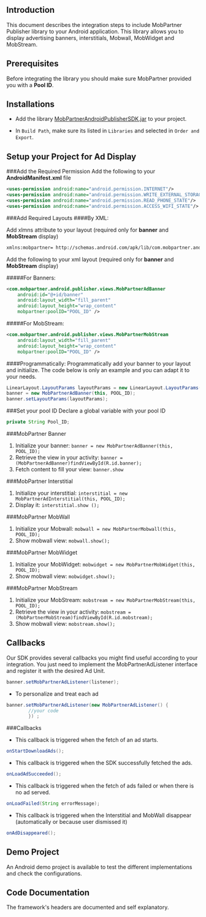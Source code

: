 ## Introduction
This document describes the integration steps to include MobPartner Publisher library to your Android application.
This library allows you to display advertising banners, interstitials, Mobwall, MobWidget and MobStream.

## Prerequisites
Before integrating the library you should make sure MobPartner provided you with a **Pool ID**.

## Installations

- Add the library [MobPartnerAndroidPublisherSDK.jar](https://github.com/MobPartner/AndroidPublisherSDK/raw/master/MobPartnerAndroidPublisherSDK3_0.jar) to your project.

- In `Build Path`, make sure its listed in `Libraries` and selected in `Order and Export`.


## Setup your Project for Ad Display


###Add the Required Permission
Add the following to your **AndroidManifest.xml** file

```xml
<uses-permission android:name="android.permission.INTERNET"/>
<uses-permission android:name="android.permission.WRITE_EXTERNAL_STORAGE"/>
<uses-permission android:name="android.permission.READ_PHONE_STATE"/>
<uses-permission android:name="android.permission.ACCESS_WIFI_STATE"/>
```

###Add Required Layouts
####By XML:

Add xlmns attribute to your layout (required only for **banner** and **MobStream** display)
```xml
xmlns:mobpartner= http://schemas.android.com/apk/lib/com.mobpartner.android.publisher
```

Add the following to your xml layout (required only for **banner** and **MobStream** display)

#####For Banners:
```xml
<com.mobpartner.android.publisher.views.MobPartnerAdBanner
    android:id="@+id/banner"
    android:layout_width="fill_parent"
    android:layout_height="wrap_content"
    mobpartner:poolID="POOL_ID" />
```

#####For MobStream:
```xml
<com.mobpartner.android.publisher.views.MobPartnerMobStream
    android:layout_width="fill_parent"
    android:layout_height="wrap_content"
    mobpartner:poolID="POOL_ID" />
```

####Programmatically:
Programmatically add your banner to your layout and initialize. The code below is only an example and you can adapt it to your needs.

```java
LinearLayout.LayoutParams layoutParams = new LinearLayout.LayoutParams(FrameLayout.LayoutParams.FILL_PARENT, FrameLayout.LayoutParams.WRAP_CONTENT);
banner = new MobPartnerAdBanner(this, POOL_ID);
banner.setLayoutParams(layoutParams); 
```

###Set your pool ID
Declare a global variable with your pool ID

```java
private String Pool_ID;
```

###MobPartner Banner

1. Initialize your banner: `banner = new MobPartnerAdBanner(this, POOL_ID);`
2. Retrieve the view in your activity: `banner = (MobPartnerAdBanner)findViewById(R.id.banner); `
3. Fetch content to fill your view: `banner.show`  


###MobPartner Interstitial

1. Initialize your interstitial: `interstitial = new MobPartnerAdInterstitial(this, POOL_ID);`
2. Display it: `interstitial.show ();`


###MobPartner MobWall
1. Initialize your Mobwall: `mobwall = new MobPartnerMobwall(this, POOL_ID);`
2. Show mobwall view: `mobwall.show();`

###MobPartner MobWidget
1. Initialize your MobWidget: `mobwidget = new MobPartnerMobWidget(this, POOL_ID);`
2. Show mobwall view: `mobwidget.show();`

###MobPartner MobStream
1. Initialize your MobStream: `mobstream = new MobPartnerMobStream(this, POOL_ID);`
2. Retrieve the view in your activity: `mobstream = (MobPartnerMobStream)findViewById(R.id.mobstream); `
2. Show mobwall view: `mobstream.show();`


## Callbacks

Our SDK provides several callbacks you might find useful according to your integration.
You just need to implement the MobPartnerAdListener interface and register it with the desired Ad Unit. 

```java
banner.setMobPartnerAdListener(listener);
```


- To personalize and treat each ad 

```java
banner.setMobPartnerAdListener(new MobPartnerAdListener() {
		//your code
		}) ;
```


###Callbacks
 
- This callback is triggered when the fetch of an ad starts.  
```java
onStartDownloadAds();
```

- This callback is triggered when the SDK successfully fetched the ads.
```java
onLoadAdSucceeded(); 
``` 

- This callback is triggered when the fetch of ads failed or when there is no ad served.
```java
onLoadFailed(String errorMessage); 
```

- This callback is triggered when the Interstitial and MobWall disappear (automatically or because user dismissed it)
```java
onAdDisappeared(); 
```

## Demo Project
An Android demo project is available to test the different implementations and check the configurations. 

## Code Documentation
The framework's headers are documented and self explanatory.

